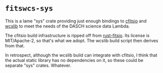 # `fitswcs-sys`

This is a lame "sys" crate providing just enough bindings to [cfitsio] and
[wcslib] to meet the needs of the DASCH science data Lambda.

[cfitsio]: https://heasarc.gsfc.nasa.gov/fitsio/
[wcslib]: https://www.atnf.csiro.au/people/mcalabre/WCS/

The cfitsio build infrastructure is ripped off from [rust-fitsio]. Its license
is MIT/Apache-2, so that's what we adopt. The wcslib build script then derives
from that.

[rust-fitsio]: https://github.com/simonrw/rust-fitsio/

In retrospect, although the wcslib build can integrate with cfitsio, I think
that the actual static library has no dependencies on it, so these could be
separate "sys" crates. Whatever.
